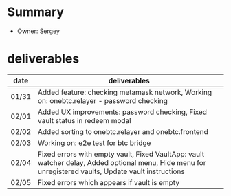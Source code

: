 # Summary
* Owner: Sergey

# deliverables
| date  | deliverables |
|--- | ---|
| 01/31  | Added feature: checking metamask network, Working on: onebtc.relayer - password checking |
| 02/01  | Added UX improvements: password checking, Fixed vault status in redeem modal |
| 02/02  | Added sorting to onebtc.relayer and onebtc.frontend |
| 02/03  | Working on: e2e test for btc bridge |
| 02/04  | Fixed errors with empty vault, Fixed VaultApp: vault watcher delay, Added optional menu, Hide menu for unregistered vaults, Update vault instructions |
| 02/05  | Fixed errors which appears if vault is empty |